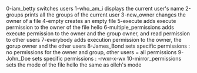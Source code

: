 0-iam_betty switches users
1-who_am_i displays the current user's name
2-groups prints all the groups of the current user
3-new_owner changes the owner of a file
4-empty creates an empty file
5-execute adds execute permission to the owner of the file hello
6-multiple_permissions adds execute permission to the owner and the group owner, and read permission to other users
7-everybody adds execution permission to the owner, the gorup owner and the other users
8-James_Bond sets specific permissions : no permissions for the owner and group, other users = all permissions
9-John_Doe sets specific permissions : -rwxr-x-wx
10-mirror_permissions sets the mode of the file hello the same as olleh's mode
